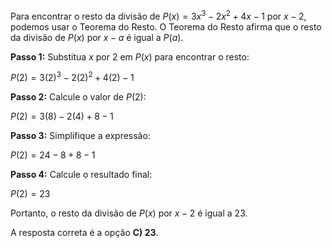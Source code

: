 Para encontrar o resto da divisão de $P(x) = 3x^3 - 2x^2 + 4x - 1$ por $x - 2$, podemos usar o Teorema do Resto. O Teorema do Resto afirma que o resto da divisão de $P(x)$ por $x - a$ é igual a $P(a)$.

**Passo 1:** Substitua $x$ por $2$ em $P(x)$ para encontrar o resto:

$P(2) = 3(2)^3 - 2(2)^2 + 4(2) - 1$

**Passo 2:** Calcule o valor de $P(2)$:

$P(2) = 3(8) - 2(4) + 8 - 1$

**Passo 3:** Simplifique a expressão:

$P(2) = 24 - 8 + 8 - 1$

**Passo 4:** Calcule o resultado final:

$P(2) = 23$

Portanto, o resto da divisão de $P(x)$ por $x - 2$ é igual a $23$.

A resposta correta é a opção **C) 23**.
